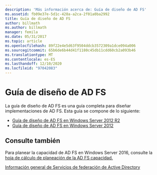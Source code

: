 ```yaml
---
description: 'Más información acerca de: Guía de diseño de AD FS'
ms.assetid: fb09e37e-5d1c-428a-a2ca-2f01a0ba2992
title: Guía de diseño de AD FS
author: billmath
ms.author: billmath
manager: femila
ms.date: 05/31/2017
ms.topic: article
ms.openlocfilehash: 89f22e4e5d63f9504ddcb3572309a1dce094a006
ms.sourcegitcommit: 65b6de6b44d41f1180c45db11cdd60cb2a093b46
ms.translationtype: MT
ms.contentlocale: es-ES
ms.lasthandoff: 12/10/2020
ms.locfileid: "97042083"
---
```

# <a name="ad-fs-design-guide"></a>Guía de diseño de AD FS



La guía de diseño de AD FS es una guía completa para diseñar implementaciones de AD FS.  Esta guía se compone de lo siguiente:

-   [Guía de diseño de AD FS en Windows Server 2012 R2](AD-FS-Design-Guide-in-Windows-Server-2012-R2.md)
-   [Guía de diseño de AD FS en Windows Server 2012](AD-FS-Design-Guide-in-Windows-Server-2012.md)



## <a name="see-also"></a>Consulte también
Para planear la capacidad de AD FS en Windows Server 2016, consulte la [hoja de cálculo de planeación de la AD FS capacidad.](https://adfsdocs.blob.core.windows.net/adfs/ADFSCapacity2016.xlsx)

[Información general de Servicios de federación de Active Directory](../../Active-Directory-Federation-Services.md)
